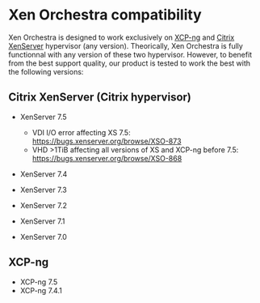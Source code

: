 # Xen Orchestra compatibility

Xen Orchestra is designed to work exclusively on [XCP-ng](https://xcp-ng.org/) and [Citrix XenServer](https://xenserver.org/) hypervisor (any version). Theorically, Xen Orchestra is fully functionnal with any version of these two hypervisor. However, to benefit from the best support quality, our product is tested to work the best with the following versions:

## Citrix XenServer (Citrix hypervisor)

* XenServer 7.5
  * VDI I/O error affecting XS 7.5: https://bugs.xenserver.org/browse/XSO-873
  * VHD >1TiB affecting all versions of XS and XCP-ng before 7.5: https://bugs.xenserver.org/browse/XSO-868

* XenServer 7.4
* XenServer 7.3 
* XenServer 7.2
* XenServer 7.1
* XenServer 7.0


## XCP-ng

* XCP-ng 7.5
* XCP-ng 7.4.1
